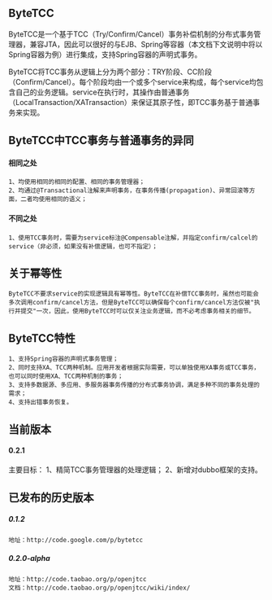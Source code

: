 ## ByteTCC
  ByteTCC是一个基于TCC（Try/Confirm/Cancel）事务补偿机制的分布式事务管理器，兼容JTA，因此可以很好的与EJB、Spring等容器（本文档下文说明中将以Spring容器为例）进行集成，支持Spring容器的声明式事务。

  ByteTCC将TCC事务从逻辑上分为两个部分：TRY阶段、CC阶段（Confirm/Cancel）。每个阶段均由一个或多个service来构成，每个service均包含自己的业务逻辑。service在执行时，其操作由普通事务（LocalTransaction/XATransaction）来保证其原子性，即TCC事务基于普通事务来实现。

## ByteTCC中TCC事务与普通事务的异同
#### 相同之处
    1、均使用相同的相同的配置、相同的事务管理器；
    2、均通过@Transactional注解来声明事务，在事务传播(propagation)、异常回滚等方面，二者均使用相同的语义；

#### 不同之处
    1、使用TCC事务时，需要为service标注@Compensable注解，并指定confirm/calcel的service（非必须，如果没有补偿逻辑，也可不指定）；

## 关于幂等性
    ByteTCC不要求service的实现逻辑具有幂等性。ByteTCC在补偿TCC事务时，虽然也可能会多次调用confirm/cancel方法，但是ByteTCC可以确保每个confirm/cancel方法仅被"执行并提交"一次，因此，使用ByteTCC时可以仅关注业务逻辑，而不必考虑事务相关的细节。

## ByteTCC特性
    1、支持Spring容器的声明式事务管理；
    2、同时支持XA、TCC两种机制。应用开发者根据实际需要，可以单独使用XA事务或TCC事务，也可以同时使用XA、TCC两种机制的事务；
    3、支持多数据源、多应用、多服务器事务传播的分布式事务协调，满足多种不同的事务处理的需求；
    4、支持出错事务恢复。

## 当前版本
#### 0.2.1
  主要目标：
    1、精简TCC事务管理器的处理逻辑；
    2、新增对dubbo框架的支持。

## 已发布的历史版本
##### 0.1.2
    地址：http://code.google.com/p/bytetcc

##### 0.2.0-alpha
    地址：http://code.taobao.org/p/openjtcc
    文档：http://code.taobao.org/p/openjtcc/wiki/index/
